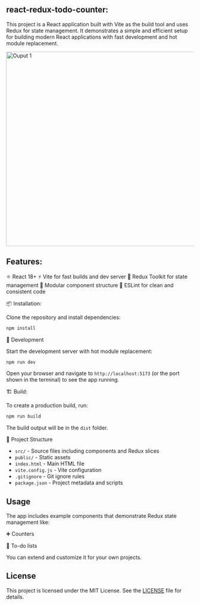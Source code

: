 ## react-redux-todo-counter:

This project is a React application built with Vite as the build tool and uses Redux for state management. It demonstrates a simple and efficient setup for building modern React applications with fast development and hot module replacement.

<img width="569" height="521" alt="Ouput 1" src="https://github.com/user-attachments/assets/d8b3036b-f918-49a2-b4cb-a783ce2c1ddb" />

## Features:

⚛️ React 18+
⚡ Vite for fast builds and dev server
🧠 Redux Toolkit for state management
🧩 Modular component structure
🧹 ESLint for clean and consistent code

 📦 Installation:

Clone the repository and install dependencies:

```bash
npm install
```

🚀  Development

Start the development server with hot module replacement:

```bash
npm run dev
```

Open your browser and navigate to `http://localhost:5173` (or the port shown in the terminal) to see the app running.

🏗️ Build:

To create a production build, run:

```bash
npm run build
```

The build output will be in the `dist` folder.

📁 Project Structure

- `src/` - Source files including components and Redux slices
- `public/` - Static assets
- `index.html` - Main HTML file
- `vite.config.js` - Vite configuration
- `.gitignore` - Git ignore rules
- `package.json` - Project metadata and scripts

## Usage

The app includes example components that demonstrate Redux state management like:

➕ Counters

📝 To-do lists 

You can extend and customize it for your own projects.

## License

This project is licensed under the MIT License. See the [LICENSE](LICENSE) file for details.
